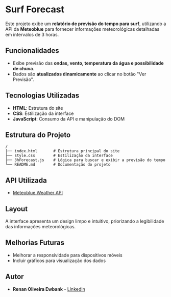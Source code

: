 # Surf Forecast

Este projeto exibe um **relatório de previsão do tempo para surf**, utilizando a API da **Meteoblue** para fornecer informações meteorológicas detalhadas em intervalos de 3 horas.

## Funcionalidades
- Exibe previsão das **ondas, vento, temperatura da água e possibilidade de chuva**.
- Dados são **atualizados dinamicamente** ao clicar no botão "Ver Previsão".

## Tecnologias Utilizadas
- **HTML**: Estrutura do site
- **CSS**: Estilização da interface
- **JavaScript**: Consumo da API e manipulação do DOM

## Estrutura do Projeto
```
/
├── index.html       # Estrutura principal do site
├── style.css        # Estilização da interface
├── 3hForecast.js    # Lógica para buscar e exibir a previsão do tempo
└── README.md        # Documentação do projeto
```


## API Utilizada
- [Meteoblue Weather API](https://content.meteoblue.com/en)

## Layout
A interface apresenta um design limpo e intuitivo, priorizando a legibilidade das informações meteorológicas.

## Melhorias Futuras
- Melhorar a responsividade para dispositivos móveis
- Incluir gráficos para visualização dos dados

## Autor
- **Renan Oliveira Ewbank** - [LinkedIn](https://www.linkedin.com/in/renanewbank/)

